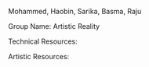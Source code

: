 Mohammed, Haobin, Sarika, Basma, Raju

Group Name: Artistic Reality

Technical Resources:




Artistic Resources:
